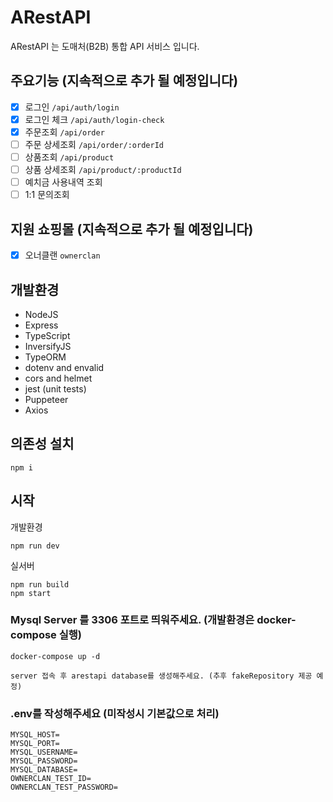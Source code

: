 # ARestAPI
ARestAPI 는 도매처(B2B) 통합 API 서비스 입니다.

## 주요기능 (지속적으로 추가 될 예정입니다)
- [x] 로그인 `/api/auth/login`
- [x] 로그인 체크 `/api/auth/login-check`
- [x] 주문조회 `/api/order`
- [ ] 주문 상세조회 `/api/order/:orderId`
- [ ] 상품조회 `/api/product`
- [ ] 상품 상세조회 `/api/product/:productId`
- [ ] 예치금 사용내역 조회
- [ ] 1:1 문의조회

## 지원 쇼핑몰 (지속적으로 추가 될 예정입니다)
- [x] 오너클랜 `ownerclan`


## 개발환경

* NodeJS
* Express
* TypeScript
* InversifyJS
* TypeORM
* dotenv and envalid
* cors and helmet
* jest (unit tests)
* Puppeteer
* Axios

## 의존성 설치
`npm i`

## 시작

개발환경
``` development
npm run dev
```

실서버
``` production
npm run build
npm start
```

### Mysql Server 를 3306 포트로 띄워주세요. (개발환경은 docker-compose 실행)
```development
docker-compose up -d

server 접속 후 arestapi database를 생성해주세요. (추후 fakeRepository 제공 예정)
```

### .env를 작성해주세요 (미작성시 기본값으로 처리)

``` .env
MYSQL_HOST=
MYSQL_PORT=
MYSQL_USERNAME=
MYSQL_PASSWORD=
MYSQL_DATABASE=
OWNERCLAN_TEST_ID=
OWNERCLAN_TEST_PASSWORD=
```
